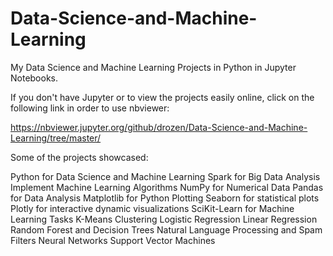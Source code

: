 # Data-Science-and-Machine-Learning
My Data Science and Machine Learning Projects in Python in Jupyter Notebooks.

If you don't have Jupyter or to view the projects easily online, click on the following link in order to use nbviewer:

https://nbviewer.jupyter.org/github/drozen/Data-Science-and-Machine-Learning/tree/master/

Some of the projects showcased:

Python for Data Science and Machine Learning
Spark for Big Data Analysis
Implement Machine Learning Algorithms
NumPy for Numerical Data
Pandas for Data Analysis
Matplotlib for Python Plotting
Seaborn for statistical plots
Plotly for interactive dynamic visualizations
SciKit-Learn for Machine Learning Tasks
K-Means Clustering
Logistic Regression
Linear Regression
Random Forest and Decision Trees
Natural Language Processing and Spam Filters
Neural Networks
Support Vector Machines
